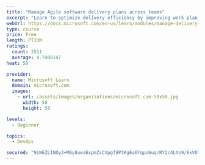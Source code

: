 ```yaml
---
title: "Manage Agile software delivery plans across teams"
excerpt: "Learn to optimize delivery efficiency by improving work plan visibility across teams."
webUrl: https://docs.microsoft.com/en-us/learn/modules/manage-delivery-plans/
type: course
price: Free
length: PT33M
ratings:
  count: 3511
  average: 4.7408147
heat: 59

provider:
  name: Microsoft Learn
  domain: microsoft.com
  images:
    - url: /assets/images/organizations/microsoft.com-50x50.jpg
      width: 50
      height: 50

levels:
  - Beginner

topics:
  - DevOps

secured: "9iWEZLINOyJ+M6y8uwaExpmZsCXpgf8P3Kg6a6Yqpo6uq/RY2c4LXs9/6xVOl2lPMy8OdG5WC7FK9TknKksaDABWTGXoIh7qX9t0rTSIOzf1Dja3VMkrfNiMd/4NuuQ1vRBjqpAMfGZyf1O8iRhjyH0DPX1QClTOs9++SaycyIKWfVDkWUhX5toZQaokZLKxQiAfVulch5Psk+KVzaRuD1OJNe/Vo/Z/N/ytFYS1WduxgY7I68muVmVxeiiY8lUQe7sxrsgL4TyvS88xtUgmsxToCp147NEu0VoXcpY0er025ZNxgb53qcS+tHvUSgjQAYwk2b9f6roU4pHxH+6IBim04Z1c4N7zXBQ6kOUstV0yWuNmH5ZOKHE/C9rOwLCuDkBqDmf6ptnFHN6WNFuvxWGnmlRZEU+jMuIwcGsQlVk=;s1RA1masfarVyvUX+EBvCg=="
---
```


